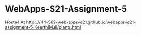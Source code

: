 # WebApps-S21-Assignment-5
Hosted At https://44-563-web-apps-s21.github.io/webapps-s21-assignment-5-KeerthiMuli/plants.html
